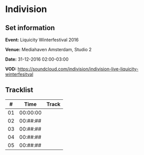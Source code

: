 # Indivision
## Set information
**Event:** Liquicity Winterfestival 2016

**Venue:** Mediahaven Amsterdam, Studio 2

**Date:** 31-12-2016 02:00-03:00

**VOD:** https://soundcloud.com/indivision/indivision-live-liquicity-winterfesitval

## Tracklist
| \#  | Time     | Track                                                      |
| --- | -------- | ---------------------------------------------------------- |
| 01  | 00:00:00 |                                                            |
| 02  | 00:##:## |                                                            |
| 03  | 00:##:## |                                                            |
| 04  | 00:##:## |                                                            |
| 05  | 00:##:## |                                                            |


